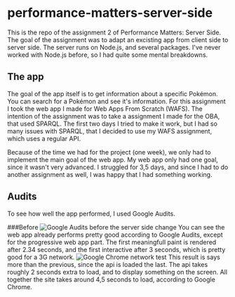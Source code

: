 # performance-matters-server-side
This is the repo of the assignment 2 of Performance Matters: Server Side.
The goal of the assignment was to adapt an excisting app from client side to server side. The server runs on Node.js, and several packages. I've never worked with Node.js before, so I had quite some mental breakdowns.

## The app
The goal of the app itself is to get information about a specific Pokémon. You can search for a Pokémon and see it's information.
For this assignment I took the web app I made for Web Apps From Scratch (WAFS). The intention of the assignment was to take a assignment I made for the OBA, that used SPARQL. The first two days I tried to make it work, but I had so many issues with SPARQL, that I decided to use my WAFS assignment, which uses a regular API. 

Because of the time we had for the project (one week), we only had to implement the main goal of the web app. My web app only had one goal, since it wasn't very advanced. I struggled for 3,5 days, and since I had to do another assignment as well, I was happy that I had something working.

## Audits
To see how well the app performed, I used Google Audits.

###Before
![Google Audits before the server side change](https://i.imgur.com/MopOj35)
You can see the web app already performs pretty good according to Google Audits, except for the progressive web app part. The first meaningfull paint is rendered after 2.34 seconds, and the first interactive after 3 seconds, which is pretty good for a 3G network.
![Google Chrome network test](https://i.imgur.com/JZfWdzK)
This result is says more than the previous, since the api is loaded the last. The api takes roughly 2 seconds extra to load, and to display something on the screen. All together the site takes around 4,5 seconds to load, according to Google Chrome.

